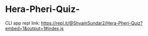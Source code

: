 # Hera-Pheri-Quiz-
CLI app
repl link: https://repl.it/@ShyamSundar2/Hera-Pheri-Quiz?embed=1&output=1#index.js
